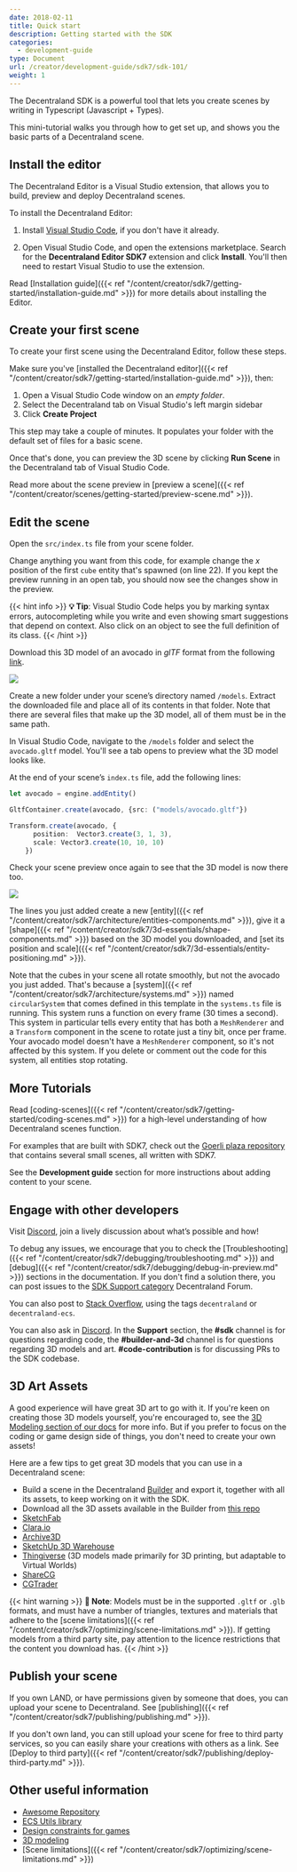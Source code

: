 ```yaml
---
date: 2018-02-11
title: Quick start
description: Getting started with the SDK
categories:
  - development-guide
type: Document
url: /creator/development-guide/sdk7/sdk-101/
weight: 1
---
```


The Decentraland SDK is a powerful tool that lets you create scenes by writing in Typescript (Javascript + Types).

This mini-tutorial walks you through how to get set up, and shows you the basic parts of a Decentraland scene.


## Install the editor

The Decentraland Editor is a Visual Studio extension, that allows you to build, preview and deploy Decentraland scenes.

To install the Decentraland Editor:

1) Install [Visual Studio Code](https://code.visualstudio.com/), if you don't have it already.

2) Open Visual Studio Code, and open the extensions marketplace. Search for the **Decentraland Editor SDK7** extension and click **Install**. You'll then need to restart Visual Studio to use the extension.

Read [Installation guide]({{< ref "/content/creator/sdk7/getting-started/installation-guide.md" >}}) for more details about installing the Editor.


## Create your first scene

To create your first scene using the Decentraland Editor, follow these steps.

Make sure you've [installed the Decentraland editor]({{< ref "/content/creator/sdk7/getting-started/installation-guide.md" >}}), then:

1) Open a Visual Studio Code window on an _empty folder_.
2) Select the Decentraland tab on Visual Studio's left margin sidebar
3) Click **Create Project**
<!-- 4) The editor will prompt you about what kind of project to create. Select **Scene**. -->


This step may take a couple of minutes. It populates your folder with the default set of files for a basic scene.

Once that's done, you can preview the 3D scene by clicking **Run Scene** in the Decentraland tab of Visual Studio Code.

Read more about the scene preview in [preview a scene]({{< ref "/content/creator/scenes/getting-started/preview-scene.md" >}}).


## Edit the scene

Open the `src/index.ts` file from your scene folder.

Change anything you want from this code, for example change the _x_ position of the first `cube` entity that's spawned (on line 22). If you kept the preview running in an open tab, you should now see the changes show in the preview.

{{< hint info >}}
**💡 Tip**:   Visual Studio Code helps you by marking syntax errors, autocompleting while you write and even showing smart suggestions that depend on context. Also click on an object to see the full definition of its class.
{{< /hint >}}

Download this 3D model of an avocado in _glTF_ format from the following [link](https://github.com/decentraland-scenes/avocado/raw/main/Avocado.zip).

![](/images/media/avocado.jpg)

Create a new folder under your scene’s directory named `/models`. Extract the downloaded file and place all of its contents in that folder. Note that there are several files that make up the 3D model, all of them must be in the same path.

In Visual Studio Code, navigate to the `/models` folder and select the `avocado.gltf` model. You'll see a tab opens to preview what the 3D model looks like.

At the end of your scene’s `index.ts` file, add the following lines:

```ts
let avocado = engine.addEntity()

GltfContainer.create(avocado, {src: ("models/avocado.gltf"})

Transform.create(avocado, {
	  position:  Vector3.create(3, 1, 3),
	  scale: Vector3.create(10, 10, 10)
	})
```

Check your scene preview once again to see that the 3D model is now there too.

![](/images/media/avocado.jpg)

The lines you just added create a new [entity]({{< ref "/content/creator/sdk7/architecture/entities-components.md" >}}), give it a [shape]({{< ref "/content/creator/sdk7/3d-essentials/shape-components.md" >}}) based on the 3D model you downloaded, and [set its position and scale]({{< ref "/content/creator/sdk7/3d-essentials/entity-positioning.md" >}}).

Note that the cubes in your scene all rotate smoothly, but not the avocado you just added. That's because a [system]({{< ref "/content/creator/sdk7/architecture/systems.md" >}}) named `circularSystem` that comes defined in this template in the `systems.ts` file is running. This system runs a function on every frame (30 times a second). This system in particular tells every entity that has both a `MeshRenderer` and a `Transform` component in the scene to rotate just a tiny bit, once per frame. Your avocado model doesn't have a `MeshRenderer` component, so it's not affected by this system. If you delete or comment out the code for this system, all entities stop rotating.

<!--
## The Utils library

The Decentraland ESC Utils library includes a number of helper functions and specialized components that make it easier to carry out a lot of common use cases.

To use any of the helpers provided by the Utils library:

1. Install it as an npm package. Run this command on the command line, from your scene's project folder:

   ```
   npm install @dcl/ecs-scene-utils -B
   ```

2. Run the following for the scene to build the necessary files inside the library's folder:

   ```
   npm start
   ```

3. Add this line at the start of your `index.ts` file:

   ```ts
   import * as utils from "@dcl/ecs-scene-utils"
   ```

4. In your TypeScript file, write `utils.` and let the suggestions of your IDE show the available helpers. You'll see there are a number of functions you can run and of components that can be added to entities.

5. Add the following component from the `utils` library to your avocado entity to make it slowly grow. The provided arguments make it grow from a scale of 1 to a scale of 5 over a period of 10 seconds:

	```ts
	avocado.addComponent(new utils.ScaleTransformComponent(
		new Vector3(1,1,1), 
		new Vector3(5, 5, 5), 
		10
	))
	```
	The `ScaleTransformComponent` requires the following parameters:

	 * `start`: Starting scale.
     * `end`: Ending scale.
     * `duration`: Duration (in seconds) of start to end scaling.

	 > TIP: Your code editor will hint this information to you once you typed `new utils.ScaleTransformComponent(`.

6. Notice that the `ScaleTransformComponent` component also takes two other optional more advanced parameters that you can play around with:

	* `onFinishCallback`: A function that is called when the transition ends.
    * `interpolationType`: Type of interpolation to be used.

	```ts
	avocado.addComponent(new utils.ScaleTransformComponent(
		new Vector3(1,1,1), 
		new Vector3(5, 5, 5), 
		4,
		()=>{ console.log("FINISHED") },
		utils.InterpolationType.EASEOUTELASTIC
	))
	```
	In the fourth parameter, a very simple function prints the text "FINISHED" to the browser console once the transition is over. 
	
	> TIP: To read the message that is printed to the console, in Chrome go to **View > Developer > Javascript console**.

	The final parameter tells the component to perform the transition using an ease-out elastic interpolation, which results in a speed curve that goes from fast to slow and ends with a bouncy effect.

To learn more about the ECS Utils library, read its full documentation [here](https://github.com/decentraland/decentraland-ecs-utils).

-->

## More Tutorials

Read [coding-scenes]({{< ref "/content/creator/sdk7/getting-started/coding-scenes.md" >}}) for a high-level understanding of how Decentraland scenes function.

For examples that are built with SDK7, check out the [Goerli plaza repository](https://github.com/decentraland-scenes/sdk7-goerli-plaza) that contains several small scenes, all written with SDK7.

<!--
Read our [tutorials](https://github.com/decentraland-scenes/Awesome-Repository#Tutorials) or view or [video tutorials](https://www.youtube.com/playlist?list=PLAcRraQmr_GPi-8qgv17ewdGl50OHuOhH) for detailed instructions for building basic scenes.

To see our official example scenes, with links to their code, see [scene examples](https://github.com/decentraland-scenes/Awesome-Repository#Examples).
-->

See the **Development guide** section for more instructions about adding content to your scene.


## Engage with other developers

Visit [Discord](https://dcl.gg/discord), join a lively discussion about what’s possible and how!

To debug any issues, we encourage that you to check the [Troubleshooting]({{< ref "/content/creator/sdk7/debugging/troubleshooting.md" >}}) and [debug]({{< ref "/content/creator/sdk7/debugging/debug-in-preview.md" >}}) sections in the documentation. If you don't find a solution there, you can post issues to the [SDK Support category](https://forum.decentraland.org/c/support-sdk/11) Decentraland Forum.

You can also post to [Stack Overflow](https://stackoverflow.com/questions/ask?tags=+[decentraland-ecs]), using the tags `decentraland` or `decentraland-ecs`.

You can also ask in [Discord](https://dcl.gg/discord). In the **Support** section, the **#sdk** channel is for questions regarding code, the **#builder-and-3d** channel is for questions regarding 3D models and art. **#code-contribution** is for discussing PRs to the SDK codebase.

## 3D Art Assets

A good experience will have great 3D art to go with it. If you're keen on creating those 3D models yourself, you're encouraged to, see the [3D Modeling section of our docs](/creator/3d-modeling/3d-models) for more info. But if you prefer to focus on the coding or game design side of things, you don't need to create your own assets!

Here are a few tips to get great 3D models that you can use in a Decentraland scene:

- Build a scene in the Decentraland [Builder](https://builder.decentraland.org) and export it, together with all its assets, to keep working on it with the SDK.
- Download all the 3D assets available in the Builder from [this repo](https://github.com/decentraland/builder-assets/tree/master/assets)
- [SketchFab](https://sketchfab.com/)
- [Clara.io](https://clara.io/)
- [Archive3D](https://archive3d.net/)
- [SketchUp 3D Warehouse](https://3dwarehouse.sketchup.com/)
- [Thingiverse](https://www.thingiverse.com/) (3D models made primarily for 3D printing, but adaptable to Virtual Worlds)
- [ShareCG](https://www.sharecg.com/)
- [CGTrader](https://CGTrader.com)

{{< hint warning >}}
**📔 Note**:  Models must be in the supported `.gltf` or `.glb` formats, and must have a number of triangles, textures and materials that adhere to the [scene limitations]({{< ref "/content/creator/sdk7/optimizing/scene-limitations.md" >}}). If getting models from a third party site, pay attention to the licence restrictions that the content you download has.
{{< /hint >}}



## Publish your scene

If you own LAND, or have permissions given by someone that does, you can upload your scene to Decentraland. See [publishing]({{< ref "/content/creator/sdk7/publishing/publishing.md" >}}).

If you don't own land, you can still upload your scene for free to third party services, so you can easily share your creations with others as a link. See [Deploy to third party]({{< ref "/content/creator/sdk7/publishing/deploy-third-party.md" >}}).

## Other useful information

- [Awesome Repository](https://github.com/decentraland-scenes/Awesome-Repository)
- [ECS Utils library](https://github.com/decentraland/decentraland-ecs-utils)
- [Design constraints for games](/creator/design-experience/design-games)
- [3D modeling](/creator/3d-modeling/3d-models)
- [Scene limitations]({{< ref "/content/creator/sdk7/optimizing/scene-limitations.md" >}})
